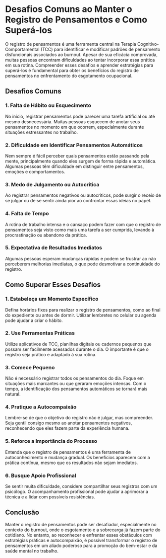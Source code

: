 
# Desafios Comuns ao Manter o Registro de Pensamentos e Como Superá-los

O registro de pensamentos é uma ferramenta central na Terapia Cognitivo-Comportamental (TCC) para identificar e modificar padrões de pensamento disfuncionais associados ao burnout. Apesar de sua eficácia comprovada, muitas pessoas encontram dificuldades ao tentar incorporar essa prática em sua rotina. Compreender esses desafios e aprender estratégias para superá-los é fundamental para obter os benefícios do registro de pensamentos no enfrentamento do esgotamento ocupacional.

## Desafios Comuns

### 1. Falta de Hábito ou Esquecimento

No início, registrar pensamentos pode parecer uma tarefa artificial ou até mesmo desnecessária. Muitas pessoas esquecem de anotar seus pensamentos no momento em que ocorrem, especialmente durante situações estressantes no trabalho.

### 2. Dificuldade em Identificar Pensamentos Automáticos

Nem sempre é fácil perceber quais pensamentos estão passando pela mente, principalmente quando eles surgem de forma rápida e automática. Algumas pessoas têm dificuldade em distinguir entre pensamentos, emoções e comportamentos.

### 3. Medo de Julgamento ou Autocrítica

Ao registrar pensamentos negativos ou autocríticos, pode surgir o receio de se julgar ou de se sentir ainda pior ao confrontar essas ideias no papel.

### 4. Falta de Tempo

A rotina de trabalho intensa e o cansaço podem fazer com que o registro de pensamentos seja visto como mais uma tarefa a ser cumprida, levando à procrastinação ou abandono da prática.

### 5. Expectativa de Resultados Imediatos

Algumas pessoas esperam mudanças rápidas e podem se frustrar ao não perceberem melhorias imediatas, o que pode desmotivar a continuidade do registro.

## Como Superar Esses Desafios

### 1. Estabeleça um Momento Específico

Defina horários fixos para realizar o registro de pensamentos, como ao final do expediente ou antes de dormir. Utilizar lembretes no celular ou agenda pode ajudar a criar o hábito.

### 2. Use Ferramentas Práticas

Utilize aplicativos de TCC, planilhas digitais ou cadernos pequenos que possam ser facilmente acessados durante o dia. O importante é que o registro seja prático e adaptado à sua rotina.

### 3. Comece Pequeno

Não é necessário registrar todos os pensamentos do dia. Foque em situações mais marcantes ou que geraram emoções intensas. Com o tempo, a identificação dos pensamentos automáticos se tornará mais natural.

### 4. Pratique a Autocompaixão

Lembre-se de que o objetivo do registro não é julgar, mas compreender. Seja gentil consigo mesmo ao anotar pensamentos negativos, reconhecendo que eles fazem parte da experiência humana.

### 5. Reforce a Importância do Processo

Entenda que o registro de pensamentos é uma ferramenta de autoconhecimento e mudança gradual. Os benefícios aparecem com a prática contínua, mesmo que os resultados não sejam imediatos.

### 6. Busque Apoio Profissional

Se sentir muita dificuldade, considere compartilhar seus registros com um psicólogo. O acompanhamento profissional pode ajudar a aprimorar a técnica e a lidar com possíveis resistências.

## Conclusão

Manter o registro de pensamentos pode ser desafiador, especialmente no contexto do burnout, onde o esgotamento e a sobrecarga já fazem parte do cotidiano. No entanto, ao reconhecer e enfrentar esses obstáculos com estratégias práticas e autocompaixão, é possível transformar o registro de pensamentos em um aliado poderoso para a promoção do bem-estar e da saúde mental no trabalho.
```
